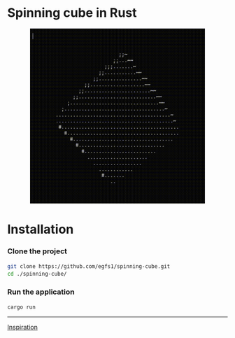 # Spinning cube in Rust

<p align="center">
    <img src=".github/spinning_cube.gif" width="400" height="400"/>
</p>

# Installation

### Clone the project

```sh
git clone https://github.com/egfs1/spinning-cube.git
cd ./spinning-cube/
```

### Run the application

```sh
cargo run
```

---

[Inspiration](https://www.youtube.com/watch?v=p09i_hoFdd0)



